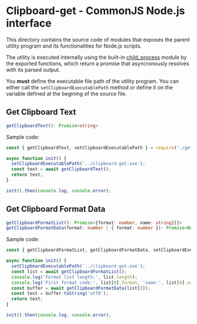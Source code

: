 # Clipboard-get - CommonJS Node.js interface

This directory contains the source code of modules that exposes the parent utility program and its functionalities for Node.js scripts.

The utility is executed internally using the built-in [child_process](https://nodejs.org/api/child_process.html) module by the exported functions, which return a promise that asyncronously resolves with its parsed output.

You **must** define the executable file path of the utility program. You can either call the  `setClipboardExecutablePath` method or define it on the variable defined at the begining of the source file.

## Get Clipboard Text

```ts
getClipboardText(): Promise<string>
```

Sample code:

```js
const { getClipboardText, setClipboardExecutablePath } = require('./getClipboardText.js');

async function init() {
  setClipboardExecutablePath('../clipboard-get.exe');
  const text = await getClipboardText();
  return text;
}

init().then(console.log, console.error);
```

## Get Clipboard Format Data

```ts
getClipboardFormatList(): Promise<{format: number, name: string}[]>
getClipboardFormatData(format: number | { format: number }): Promise<Buffer>
```

Sample code:

```js
const { getClipboardFormatList, getClipboardFormatData, setClipboardExecutablePath } = require('./getClipboardFormat.js');

async function init() {
  setClipboardExecutablePath('../clipboard-get.exe');
  const list = await getClipboardFormatList();
  console.log('Format list length:', list.length);
  console.log('First format code:', list[0].format, 'name:', list[0].name);
  const buffer = await getClipboardFormatData(list[0]);
  const text = buffer.toString('utf8');
  return text;
}

init().then(console.log, console.error);
```
